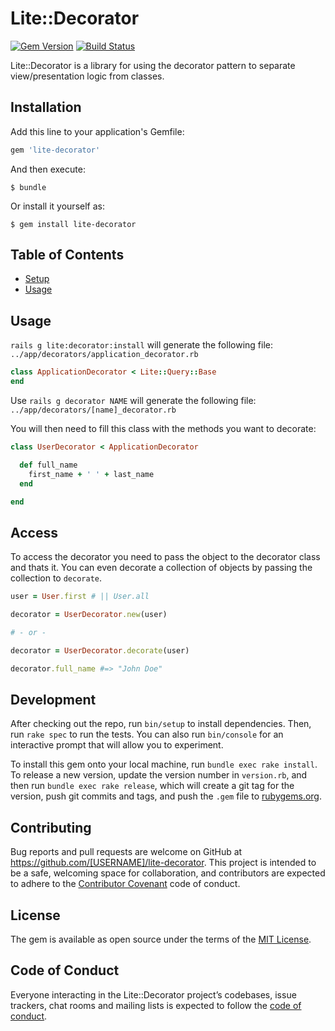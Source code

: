 # Lite::Decorator

[![Gem Version](https://badge.fury.io/rb/lite-decorator.svg)](http://badge.fury.io/rb/lite-decorator)
[![Build Status](https://travis-ci.org/drexed/lite-decorator.svg?branch=master)](https://travis-ci.org/drexed/lite-decorator)

Lite::Decorator is a library for using the decorator pattern to separate view/presentation
logic from classes.

## Installation

Add this line to your application's Gemfile:

```ruby
gem 'lite-decorator'
```

And then execute:

    $ bundle

Or install it yourself as:

    $ gem install lite-decorator

## Table of Contents

* [Setup](#setup)
* [Usage](#usage)

## Usage

`rails g lite:decorator:install` will generate the following file:
`../app/decorators/application_decorator.rb`

```ruby
class ApplicationDecorator < Lite::Query::Base
end
```

Use `rails g decorator NAME` will generate the following file: `../app/decorators/[name]_decorator.rb`

You will then need to fill this class with the methods you want to decorate:

```ruby
class UserDecorator < ApplicationDecorator

  def full_name
    first_name + ' ' + last_name
  end

end
```

## Access

To access the decorator you need to pass the object to the decorator class and thats it.
You can even decorate a collection of objects by passing the collection to `decorate`.

```ruby
user = User.first # || User.all

decorator = UserDecorator.new(user)

# - or -

decorator = UserDecorator.decorate(user)

decorator.full_name #=> "John Doe"
```

## Development

After checking out the repo, run `bin/setup` to install dependencies. Then, run `rake spec` to run the tests. You can also run `bin/console` for an interactive prompt that will allow you to experiment.

To install this gem onto your local machine, run `bundle exec rake install`. To release a new version, update the version number in `version.rb`, and then run `bundle exec rake release`, which will create a git tag for the version, push git commits and tags, and push the `.gem` file to [rubygems.org](https://rubygems.org).

## Contributing

Bug reports and pull requests are welcome on GitHub at https://github.com/[USERNAME]/lite-decorator. This project is intended to be a safe, welcoming space for collaboration, and contributors are expected to adhere to the [Contributor Covenant](http://contributor-covenant.org) code of conduct.

## License

The gem is available as open source under the terms of the [MIT License](https://opensource.org/licenses/MIT).

## Code of Conduct

Everyone interacting in the Lite::Decorator project’s codebases, issue trackers, chat rooms and mailing lists is expected to follow the [code of conduct](https://github.com/[USERNAME]/lite-decorator/blob/master/CODE_OF_CONDUCT.md).
